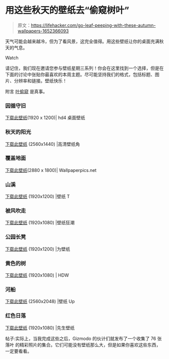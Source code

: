 # 用这些秋天的壁纸去“偷窥树叶”

> 原文：<https://lifehacker.com/go-leaf-peeping-with-these-autumn-wallpapers-1652366093>

天气可能会越来越冷，但为了看风景，这完全值得。用这些壁纸让你的桌面充满秋天的气息。

Watch

请记住，我们现在邀请您参与壁纸星期三系列！你会在这里找到一个选择，但是在下面的讨论中张贴你最喜欢的本周主题。尽可能坚持我们的格式，包括标题、图片、分辨率和链接。壁纸快乐！

附言 [叶偷窥](http://en.wikipedia.org/wiki/Leaf_peeping) 是真事。

### 因循守旧

[下载此壁纸](http://hd4desktop.com/87005-pathway-in-forest/)(1920 x 1200)| hd4 桌面壁纸

### 秋天的阳光

[下载此壁纸](http://hdwallpapercorner.com/5658/autumn-sunshine) (2560x1440) |高清壁纸角

### 覆盖地面

[下载此壁纸](http://www.wallpaperpics.net/wallpaper/autumn-ground.html)(2880 x 1800)| Wallpaperpics.net

### 山溪

[下载此壁纸](http://www.wallpapert.com/wallpaper/autumn-mountain-river.html) (1920x1200) |壁纸 T

### 被风吹走

[下载此壁纸](http://www.wallpapermania.eu/wallpaper/beautiful-autumn-cover-hundreds-of-leaves-on-the-path) (1920x1080) |壁纸狂潮

### 公园长凳

[下载此壁纸](http://www.forwallpaper.com/wallpaper/autumn-splendor-269248.html) (1920x1200) |为壁纸

### 黄色的树

[下载此壁纸](http://hdw.eweb4.com/out/415019.html) (1920x1080) | HDW

### 河船

[下载此壁纸](http://www.wallpaperup.com/469001/autum_trees_nature_landscape_leaf_leaves.html) (2560x2048) |壁纸 Up

### 红色日落

[下载此壁纸](http://www.mrwallpaper.com/view/red-autumn-sunset-1920x1080/) (1920x1080) |先生壁纸

帖子:实际上，当我完成这些之后，Gizmodo 的伙计们就发布了一个收集了 76 张落叶 的精彩照片的集合。它们可能没有壁纸那么大，但是如果你喜欢这些东西，一定要看看。